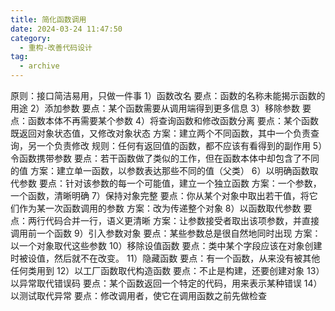 ```yaml
---
title: 简化函数调用
date: 2024-03-24 11:47:50
category:
  - 重构-改善代码设计
tag:
  - archive
---
```

原则：接口简洁易用，只做一件事
1）函数改名
要点：函数的名称未能揭示函数的用途
2）添加参数
要点：某个函数需要从调用端得到更多信息
3）移除参数
要点：函数本体不再需要某个参数
4）将查询函数和修改函数分离
要点：某个函数既返回对象状态值，又修改对象状态
方案：建立两个不同函数，其中一个负责查询，另一个负责修改
规则：任何有返回值的函数，都不应该有看得到的副作用
5）令函数携带参数
要点：若干函数做了类似的工作，但在函数本体中却包含了不同的值
方案：建立单一函数，以参数表达那些不同的值（父类）
6）以明确函数取代参数
要点：针对该参数的每一个可能值，建立一个独立函数
方案：一个参数，一个函数，清晰明确
7）保持对象完整
要点：你从某个对象中取出若干值，将它们作为某一次函数调用的参数
方案：改为传递整个对象
8）以函数取代参数
要点：两行代码合并一行，语义更清晰
方案：让参数接受者取出该项参数，并直接调用前一个函数
9）引入参数对象
要点：某些参数总是很自然地同时出现
方案：以一个对象取代这些参数
10）移除设值函数
要点：类中某个字段应该在对象创建时被设值，然后就不在改变。
11）隐藏函数
要点：有一个函数，从来没有被其他任何类用到
12）以工厂函数取代构造函数
要点：不止是构建，还要创建对象
13）以异常取代错误码
要点：某个函数返回一个特定的代码，用来表示某种错误
14）以测试取代异常
要点：修改调用者，使它在调用函数之前先做检查
